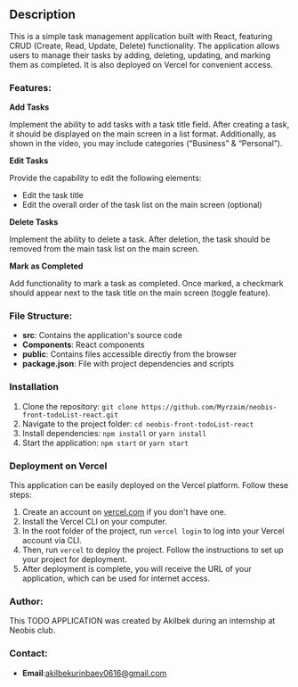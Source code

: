 ## Description

This is a simple task management application built with React, featuring CRUD (Create, Read, Update, Delete) functionality. The application allows users to manage their tasks by adding, deleting, updating, and marking them as completed. It is also deployed on Vercel for convenient access.

### Features:

**Add Tasks**

Implement the ability to add tasks with a task title field. After creating a task, it should be displayed on the main screen in a list format. Additionally, as shown in the video, you may include categories (“Business” & “Personal”).

**Edit Tasks**

Provide the capability to edit the following elements:
- Edit the task title
- Edit the overall order of the task list on the main screen (optional)

**Delete Tasks**

Implement the ability to delete a task. After deletion, the task should be removed from the main task list on the main screen.

**Mark as Completed**

Add functionality to mark a task as completed. Once marked, a checkmark should appear next to the task title on the main screen (toggle feature).

### File Structure:

- **src**: Contains the application's source code
- **Components**: React components
- **public**: Contains files accessible directly from the browser
- **package.json**: File with project dependencies and scripts

### Installation

1. Clone the repository: `git clone https://github.com/Myrzaim/neobis-front-todoList-react.git`
2. Navigate to the project folder: `cd neobis-front-todoList-react`
3. Install dependencies: `npm install` or `yarn install`
4. Start the application: `npm start` or `yarn start`

### Deployment on Vercel

This application can be easily deployed on the Vercel platform. Follow these steps:

1. Create an account on [vercel.com](https://vercel.com) if you don't have one.
2. Install the Vercel CLI on your computer.
3. In the root folder of the project, run `vercel login` to log into your Vercel account via CLI.
4. Then, run `vercel` to deploy the project. Follow the instructions to set up your project for deployment.
5. After deployment is complete, you will receive the URL of your application, which can be used for internet access.

### Author:

This TODO APPLICATION was created by Akilbek during an internship at Neobis club.

### Contact:

- **Email**:akilbekurinbaev0616@gmail.com
